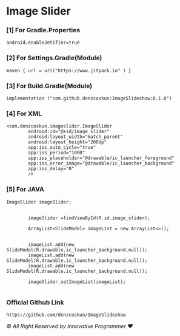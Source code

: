 # Image Slider


### [1] For Gradle.Properties

```
android.enableJetifier=true
```


### [2] For Settings.Gradle(Module)

```
maven { url = uri("https://www.jitpack.io" ) }
```


### [3] For Build.Gradle(Module)

```
implementation ("com.github.denzcoskun:ImageSlideshow:0.1.0")
```

### [4] For XML

```
<com.denzcoskun.imageslider.ImageSlider
        android:id="@+id/image_slider"
        android:layout_width="match_parent"
        android:layout_height="200dp"
        app:iss_auto_cycle="true"
        app:iss_period="1000"
        app:iss_placeholder="@drawable/ic_launcher_foreground"
        app:iss_error_image="@drawable/ic_launcher_background"
        app:iss_delay="0"
        />
```

### [5] For JAVA

```
ImageSlider imageSlider;


        imageSlider =findViewById(R.id.image_slider);

        ArrayList<SlideModel> imageList = new ArrayList<>();


        imageList.add(new SlideModel(R.drawable.ic_launcher_background,null));
        imageList.add(new SlideModel(R.drawable.ic_launcher_background,null));
        imageList.add(new SlideModel(R.drawable.ic_launcher_background,null));

        imageSlider.setImageList(imageList);
        
```



### Official Github Link
```
https://github.com/denzcoskun/ImageSlideshow
```


_© All Right Reserved by Innovative Programmer ❤️_













